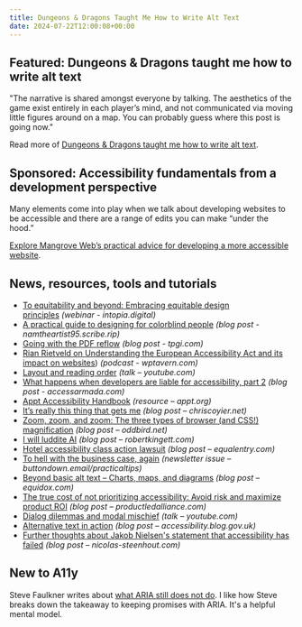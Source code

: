 ```yaml
---
title: Dungeons & Dragons Taught Me How to Write Alt Text
date: 2024-07-22T12:00:08+00:00
---
```


## Featured: Dungeons & Dragons taught me how to write alt text

"The narrative is shared amongst everyone by talking. The aesthetics of the game exist entirely in each player’s mind, and not communicated via moving little figures around on a map. You can probably guess where this post is going now."

Read more of [Dungeons & Dragons taught me how to write alt text](https://ericwbailey.website/published/dungeons-and-dragons-taught-me-how-to-write-alt-text/).

## Sponsored: Accessibility fundamentals from a development perspective

Many elements come into play when we talk about developing websites to be accessible and there are a range of edits you can make “under the hood.”

[Explore Mangrove Web’s practical advice for developing a more accessible website](https://bit.ly/4f1fpL9).

## News, resources, tools and tutorials

- [To equitability and beyond: Embracing equitable design principles](https://intopia.digital/articles/intopia-webinar-to-equitability-and-beyond-embracing-equitable-design-principles/) *(webinar - intopia.digital)*
- [A practical guide to designing for colorblind people](https://namtheartist95.scribe.rip/a-practical-guide-to-designing-for-colorblind-people-web-designer-nam-le-thanh-7e32fcc86775) *(blog post - namtheartist95.scribe.rip)*
- [Going with the PDF reflow](https://www.tpgi.com/going-with-the-pdf-reflow/) *(blog post - tpgi.com)*
- [Rian Rietveld on Understanding the European Accessibility Act and its impact on websites](https://wptavern.com/podcast/127-rian-rietveld-on-understanding-the-european-accessibility-act-and-its-impact-on-websites)) *(podcast - wptavern.com)*
- [Layout and reading order](https://www.youtube.com/watch?&v=X6azWrtHS-k) *(talk – youtube.com)*
- [What happens when developers are liable for accessibility, part 2](https://www.accessarmada.com/blog/what-happens-when-developers-are-liable-for-accessibility-part-2/) *(blog post - accessarmada.com)*
- [Appt Accessibility Handbook](https://appt.org/en/handbook) *(resource – appt.org)*
- [It’s really this thing that gets me](https://chriscoyier.net/2024/07/13/its-really-this-thing-that-gets-me/) *(blog post – chriscoyier.net)*
- [Zoom, zoom, and zoom: The three types of browser (and CSS!) magnification](https://www.oddbird.net/2024/07/09/zoomies/) *(blog post – oddbird.net)*
- [I will luddite AI](https://robertkingett.com/posts/6593/) *(blog post – robertkingett.com)*
- [Hotel accessibility class action lawsuit](https://equalentry.com/accessibility-hotel-class-action-lawsuit/) *(blog post – equalentry.com)*
- [To hell with the business case, again](https://buttondown.email/practicaltips/archive/to-hell-with-the-business-case-again/) *(newsletter issue – buttondown.email/practicaltips)*
- [Beyond basic alt text – Charts, maps, and diagrams](https://equidox.co/blog/beyond-basic-alt-text-charts-maps-and-diagrams/) *(blog post – equidox.com)*
- [The true cost of not prioritizing accessibility: Avoid risk and maximize product ROI](https://www.productledalliance.com/the-true-cost-of-not-prioritizing-accessibility/) *(blog post – productledalliance.com)*
- [Dialog dilemmas and modal mischief](https://www.youtube.com/watch?&v=uZRp7yY8SS0) *(talk – youtube.com)*
- [Alternative text in action](https://accessibility.blog.gov.uk/2024/07/17/alternative-text-in-action/) *(blog post – accessibility.blog.gov.uk)*
- [Further thoughts about Jakob Nielsen's statement that accessibility has failed](https://nicolas-steenhout.com/further-thoughts-on-nielsen-statement-about-accessibility/) *(blog post – nicolas-steenhout.com)*

## New to A11y

Steve Faulkner writes about [what ARIA still does not do](https://html5accessibility.com/stuff/2024/07/15/what-aria-still-does-not-do/). I like how Steve breaks down the takeaway to keeping promises with ARIA. It's a helpful mental model.
